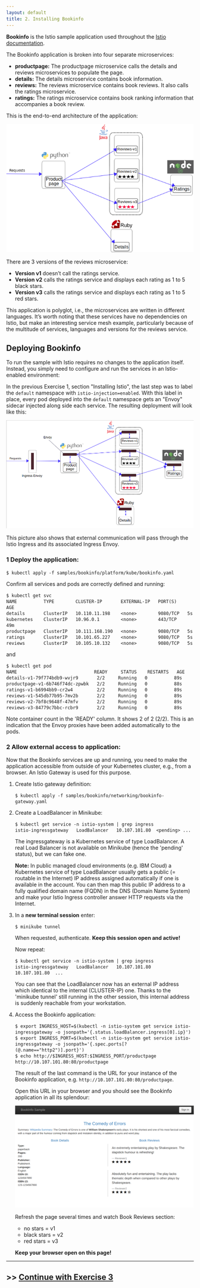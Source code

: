 ```yaml
---
layout: default
title: 2. Installing Bookinfo
---
```


**Bookinfo** is the Istio sample application used throughout the [Istio documentation](https://istio.io/latest/docs/examples/bookinfo/). 

The Bookinfo application is broken into four separate microservices:

* **productpage:** The productpage microservice calls the details and reviews microservices to populate the page.
* **details:** The details microservice contains book information.
* **reviews:** The reviews microservice contains book reviews. It also calls the ratings microservice.
* **ratings:** The ratings microservice contains book ranking information that accompanies a book review.

This is the end-to-end architecture of the application:

![Bookinfo w/o Istio](../images/bookinfo_no_istio.png)
  
There are 3 versions of the reviews microservice:
* **Version v1** doesn’t call the ratings service.
* **Version v2** calls the ratings service and displays each rating as 1 to 5 black stars.
* **Version v3** calls the ratings service and displays each rating as 1 to 5 red stars.

This application is polyglot, i.e., the microservices are written in different languages. It’s worth noting that these services have no dependencies on Istio, but make an interesting service mesh example, particularly because of the multitude of services, languages and versions for the reviews service.

## Deploying Bookinfo

To run the sample with Istio requires no changes to the application itself. Instead, you simply need to configure and run the services in an Istio-enabled environment: 

In the previous Exercise 1, section "Installing Istio", the last step was to label the `default` namespace with `istio-injection=enabled`. With this label in place, every pod deployed into the `default` namespace gets an "Envoy" sidecar injected along side each service. The resulting deployment will look like this:

![Bookinfo w/o Istio](../images/bookinfo_w_istio.png)

This picture also shows that external communication will pass through the Istio Ingress and its associated Ingress Envoy.

### 1 Deploy the application:

```
$ kubectl apply -f samples/bookinfo/platform/kube/bookinfo.yaml
```

Confirm all services and pods are correctly defined and running:

```
$ kubectl get svc
NAME          TYPE        CLUSTER-IP       EXTERNAL-IP   PORT(S)    AGE
details       ClusterIP   10.110.11.198    <none>        9080/TCP   5s
kubernetes    ClusterIP   10.96.0.1        <none>        443/TCP    49m
productpage   ClusterIP   10.111.168.190   <none>        9080/TCP   5s
ratings       ClusterIP   10.101.65.227    <none>        9080/TCP   5s
reviews       ClusterIP   10.105.10.132    <none>        9080/TCP   5s
```

and

```
$ kubectl get pod
NAME                             READY     STATUS    RESTARTS   AGE
details-v1-79f774bdb9-wvjr9       2/2     Running   0          89s
productpage-v1-6b746f74dc-zpwbk   2/2     Running   0          88s
ratings-v1-b6994bb9-cr2w4         2/2     Running   0          89s
reviews-v1-545db77b95-7mv2b       2/2     Running   0          89s
reviews-v2-7bf8c9648f-47mfv       2/2     Running   0          89s
reviews-v3-84779c7bbc-rcbr9       2/2     Running   0          89s
```

Note container count in the 'READY' column. It shows 2 of 2 (2/2). This is an indication that the Envoy proxies have been added automatically to the pods.

### 2 Allow external access to application:

Now that the Bookinfo services are up and running, you need to make the application accessible from outside of your Kubernetes cluster, e.g., from a browser. An Istio Gateway is used for this purpose.

1. Create Istio gateway definition:

    ```
    $ kubectl apply -f samples/bookinfo/networking/bookinfo-gateway.yaml
    ```

2. Create a LoadBalancer in Minikube: 

    ```
    $ kubectl get service -n istio-system | grep ingress
    istio-ingressgateway   LoadBalancer   10.107.101.80  <pending> ...   
    ```

    The ingressgateway is a Kubernetes service of type LoadBalancer. A real Load Balancer is not available on Minikube (hence the 'pending' status), but we can fake one.

    **Note:** In public managed cloud environments (e.g. IBM Cloud) a Kubernetes service of type LoadBalancer usually gets a public (= routable in the Internet) IP address assigned automatically if one is available in the account. You can then map this public IP address to a fully qualified domain name (FQDN) in the DNS (Domain Name System) and make your Istio Ingress controller answer HTTP requests via the Internet. 

3. In a **new terminal session** enter:

    ```
    $ minikube tunnel
    ```

    When requested, authenticate. **Keep this session open and active!**

    Now repeat:

    ```
    $ kubectl get service -n istio-system | grep ingress
    istio-ingressgateway   LoadBalancer   10.107.101.80    10.107.101.80  ...   
    ```

    You can see that the LoadBalancer now has an external IP address which identical to the internal (CLUSTER-IP) one. Thanks to the 'minikube tunnel' still running in the other session, this internal address is suddenly reachable from your workstation. 

4. Access the Bookinfo application:

    ```
    $ export INGRESS_HOST=$(kubectl -n istio-system get service istio-ingressgateway -o jsonpath='{.status.loadBalancer.ingress[0].ip}')
    $ export INGRESS_PORT=$(kubectl -n istio-system get service istio-ingressgateway -o jsonpath='{.spec.ports[?(@.name=="http2")].port}')
    $ echo http://$INGRESS_HOST:$INGRESS_PORT/productpage
    http://10.107.101.80:80/productpage
    ```

    The result of the last command is the URL for your instance of the Bookinfo application, e.g. `http://10.107.101.80:80/productpage`.

    Open this URL in your browser and you should see the Bookinfo application in all its splendour:

    ![Bookinfo UI](../images/bookinfo_ui.png)

    Refresh the page several times and watch Book Reviews section: 
    * no stars = v1
    * black stars = v2
    * red stars = v3

    **Keep your browser open on this page!**

---

## >> [Continue with Exercise 3](exercise3.md)